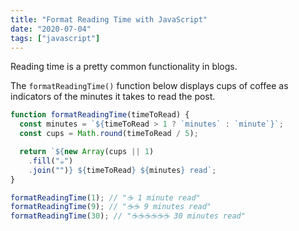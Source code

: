 ```yaml
---
title: "Format Reading Time with JavaScript"
date: "2020-07-04"
tags: ["javascript"]
---
```


Reading time is a pretty common functionality in blogs.

The `formatReadingTime()` function below displays cups of coffee as indicators of the minutes it takes to read the post.

```js
function formatReadingTime(timeToRead) {
  const minutes = `${timeToRead > 1 ? `minutes` : `minute`}`;
  const cups = Math.round(timeToRead / 5);

  return `${new Array(cups || 1)
    .fill("☕️")
    .join("")} ${timeToRead} ${minutes} read`;
}

formatReadingTime(1); // "☕️ 1 minute read"
formatReadingTime(9); // "☕️☕️ 9 minutes read"
formatReadingTime(30); // "☕️☕️☕️☕️☕️☕️ 30 minutes read"
```
